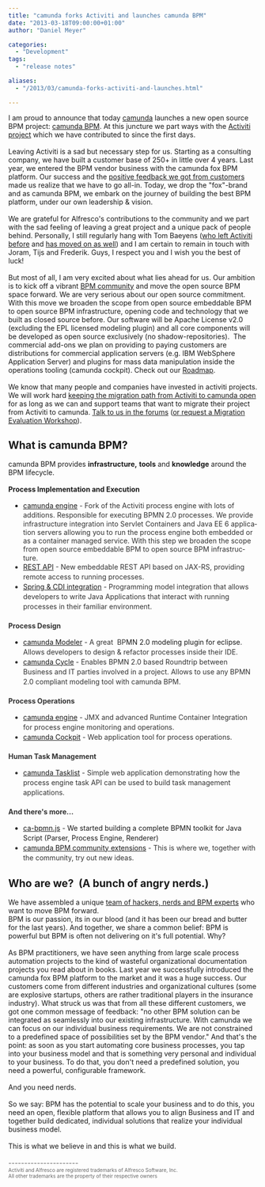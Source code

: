 ```yaml
---
title: "camunda forks Activiti and launches camunda BPM"
date: "2013-03-18T09:00:00+01:00"
author: "Daniel Meyer"

categories:
  - "Development"
tags: 
  - "release notes"

aliases:
  - "/2013/03/camunda-forks-activiti-and-launches.html"

---
```


I am proud to announce that today&nbsp;<a href="http://www.camunda.com/">camunda</a>&nbsp;launches a new open source BPM project:&nbsp;<a href="http://www.camunda.org/">camunda BPM</a>. At this juncture we part ways with the <a href="http://www.activiti.org/">Activiti project</a>&nbsp;which we have contributed to since the first days.<br />
<br />
Leaving Activiti is a sad but necessary step for us. Starting as a consulting company, we have built a customer base of 250+ in little over 4 years. Last year, we entered the BPM vendor business with the camunda fox BPM platform. Our success and the <a href="http://www.camunda.org/community/users.html">positive feedback we got from customers</a> made us realize that we have to go all-in. Today, we drop the "fox"-brand and as camunda BPM, we&nbsp;embark on the journey of building the best BPM platform, under our own leadership &amp; vision.<br />
<br />
We are grateful&nbsp;for Alfresco's contributions to the community and we part with the sad feeling of leaving a great project and a unique pack of people behind. Personally, I still regularly hang with Tom Baeyens (<a href="http://bpmn20inaction.blogspot.de/2012/11/activiti-thanks-tom-baeyens.html">who left Activiti before</a>&nbsp;and <a href="http://www.infoq.com/news/2013/03/baeyens-activiti">has moved on as well</a>) and I am certain to remain in touch with Joram, Tijs and Frederik. Guys, I respect you and I&nbsp;wish&nbsp;you the best of luck!<br />
<br />
But most of all, I am very excited about what lies ahead for us. Our ambition is to kick off a&nbsp;vibrant <a href="http://www.camunda.org/community.html">BPM&nbsp;community</a>&nbsp;and move the open source BPM space forward. We are very serious about our open source commitment. With this move we broaden the scope from open source embeddable BPM to open source BPM infrastructure, opening code and technology that we built as closed source before. Our software will be Apache License v2.0 (excluding the EPL licensed modeling plugin) and all core components will be developed as open source exclusively (no shadow-repositories). &nbsp;The commercial add-ons we plan on providing to&nbsp;paying&nbsp;customers are distributions for commercial application servers (e.g. IBM&nbsp;WebSphere Application Server) and plugins for mass data manipulation inside the operations tooling (camunda cockpit). Check out our <a href="http://camunda.org/community/roadmap.html">Roadmap</a>.<br />
<br />
We know that many people and companies have invested in activiti projects. We will work hard <a href="http://docs.camunda.org/latest/guides/migration-guide/#migrate-from-activiti">keeping the migration path from Activiti to camunda open</a> for as long as we can and support teams that want to migrate their project from Activiti to camunda. <a href="http://www.camunda.org/community/forum.html">Talk to us in the forums</a>&nbsp;(<a href="http://camunda.com/bpm/training/migrate/">or request a Migration Evaluation Workshop</a>).<br />
<h2>
<span style="font-family: inherit;">What is camunda BPM?</span></h2>
<span style="font-family: inherit;">camunda BPM provides <b>infrastructure,</b>&nbsp;<b>tools</b>&nbsp;and <b>knowledge</b> around the BPM lifecycle.&nbsp;</span><br />
<span style="font-family: inherit;"><br /></span>
<span style="font-family: inherit;"><b>Process Implementation and Execution</b></span><br />
<ul style="border: 0px; margin: 15px 0px; padding: 0px 0px 0px 30px;">
<li style="border: 0px; margin: 0px; padding: 0px;"><span style="color: #333333; font-family: inherit; line-height: 20px;"><a href="http://docs.camunda.org/latest/guides/user-guide/#process-engine">camunda engine</a> - Fork of the Activiti process engine with lots of additions. Responsible for executing BPMN 2.0 processes.&nbsp;</span><span lang="EN-US"><span style="color: #333333;"><span style="line-height: 115%;">We provide infrastructure integration into Servlet Containers and Java
EE 6 application servers allowing you to run the process engine both embedded or as
a container managed service. With this step we broaden the scope from open source embeddable BPM to open source BPM&nbsp;</span><span style="line-height: 18px;">infrastructure</span><span style="line-height: 115%;">.&nbsp;</span></span></span></li>
<li style="border: 0px; color: #333333; line-height: 20px; margin: 0px; padding: 0px;"><span style="font-family: inherit;"><a href="http://docs.camunda.org/latest/api-references/rest/">REST API</a> - New embeddable REST API based on JAX-RS, providing remote access to running processes.</span></li>
<li style="border: 0px; color: #333333; line-height: 20px; margin: 0px; padding: 0px;"><span style="font-family: inherit;"><a href="http://docs.camunda.org/latest/guides/user-guide/#spring-framework-integration">Spring &amp; CDI integration</a> - Programming model integration that allows developers to write Java Applications that interact with running processes in their familiar environment.</span></li>
</ul>
<h4 style="-webkit-font-smoothing: antialiased; border: 0px; color: #333333; cursor: text; margin: 20px 0px 10px; padding: 0px; position: relative;">
<a class="anchor" href="https://github.com/camunda/camunda-bpm-platform#process-design" name="process-design" style="border: 0px; bottom: 0px; color: #4183c4; cursor: pointer; display: block; left: 0px; margin: 0px 0px 0px -30px; padding: 0px 0px 0px 30px; position: absolute; text-decoration: none; top: 0px;"></a><span style="font-family: inherit;">Process Design</span></h4>
<ul style="border: 0px; line-height: 20px; margin: 15px 0px; padding: 0px 0px 0px 30px;">
<li style="border: 0px; margin: 0px; padding: 0px;"><span style="font-family: inherit;"><a href="http://camunda.org/bpmn/tool/">camunda Modeler</a><span style="color: #333333;"> - A great &nbsp;BP</span>MN 2.<span style="font-family: inherit;">0&nbsp;modeling plugin for eclipse</span><span style="color: #333333;">. Allows developers to design &amp; refactor processes inside their IDE.</span></span></li>
<li style="border: 0px; color: #333333; margin: 0px; padding: 0px;"><span style="font-family: inherit;"><a href="http://docs.camunda.org/latest/guides/getting-started-guides/roundtrip-with-cycle/">camunda Cycle</a> - Enables BPMN 2.0 based Roundtrip between Business and IT parties involved in a project. Allows to use any BPMN 2.0 compliant modeling tool with camunda BPM.</span></li>
</ul>
<h4 style="-webkit-font-smoothing: antialiased; border: 0px; color: #333333; cursor: text; margin: 20px 0px 10px; padding: 0px; position: relative;">
<a class="anchor" href="https://github.com/camunda/camunda-bpm-platform#process-operations" name="process-operations" style="border: 0px; bottom: 0px; color: #4183c4; cursor: pointer; display: block; left: 0px; margin: 0px 0px 0px -30px; padding: 0px 0px 0px 30px; position: absolute; text-decoration: none; top: 0px;"></a><span style="font-family: inherit;">Process Operations</span></h4>
<ul style="border: 0px; color: #333333; line-height: 20px; margin: 15px 0px; padding: 0px 0px 0px 30px;">
<li style="border: 0px; margin: 0px; padding: 0px;"><span style="font-family: inherit;"><a href="http://docs.camunda.org/latest/guides/user-guide/#process-engine">camunda engine</a> - JMX and advanced Runtime Container Integration for process engine monitoring and operations.</span></li>
<li style="border: 0px; margin: 0px; padding: 0px;"><span style="font-family: inherit;"><a href="http://docs.camunda.org/latest/guides/user-guide/#cockpit">camunda Cockpit</a> - Web application tool for process operations.</span></li>
</ul>
<h4 style="-webkit-font-smoothing: antialiased; border: 0px; color: #333333; cursor: text; margin: 20px 0px 10px; padding: 0px; position: relative;">
<a class="anchor" href="https://github.com/camunda/camunda-bpm-platform#human-task-management" name="human-task-management" style="border: 0px; bottom: 0px; color: #4183c4; cursor: pointer; display: block; left: 0px; margin: 0px 0px 0px -30px; padding: 0px 0px 0px 30px; position: absolute; text-decoration: none; top: 0px;"></a><span style="font-family: inherit;">Human Task Management</span></h4>
<ul style="border: 0px; color: #333333; line-height: 20px; margin: 15px 0px; padding: 0px 0px 0px 30px;">
<li style="border: 0px; margin: 0px; padding: 0px;"><span style="font-family: inherit;"><a href="http://docs.camunda.org/latest/guides/user-guide/#tasklist">camunda Tasklist</a> - Simple web application demonstrating how the process engine task API can be used to build task management applications.</span></li>
</ul>
<h4 style="-webkit-font-smoothing: antialiased; border: 0px; color: #333333; cursor: text; margin: 20px 0px 10px; padding: 0px; position: relative;">
<a class="anchor" href="https://github.com/camunda/camunda-bpm-platform#and-theres-more" name="and-theres-more" style="border: 0px; bottom: 0px; color: #4183c4; cursor: pointer; display: block; left: 0px; margin: 0px 0px 0px -30px; padding: 0px 0px 0px 30px; position: absolute; text-decoration: none; top: 0px;"></a><span style="font-family: inherit;">And there's more...</span></h4>
<ul style="border: 0px; line-height: 20px; margin: 15px 0px; padding: 0px 0px 0px 30px;">
<li style="border: 0px; margin: 0px; padding: 0px;"><span style="font-family: inherit;"><a href="https://github.com/camunda/camunda-bpmn.js">ca-bpmn.js</a><span style="color: #333333;">&nbsp;- </span>We started building a complete BPMN toolkit for Java Script (Parser, Process Engine, Renderer)</span></li>
<li style="border: 0px; color: #333333; margin: 0px; padding: 0px;"><span style="font-family: inherit;"><span style="color: #4183c4;"><a href="http://docs.camunda.org/latest/guides/user-guide/#introduction-community-extensions">camunda BPM community extensions</a>&nbsp;</span>- This is where we, together with the community, try out new ideas.</span></li>
</ul>
<h2>
Who are we? &nbsp;(A bunch of angry nerds.)</h2>
We have assembled a unique <a href="http://camunda.org/community/team.html">team of hackers, nerds and BPM experts</a> who want to move BPM forward.<br />
BPM is our passion, its in our blood (and it has been our bread and butter for the last years). And together, we share a common belief: BPM is powerful but BPM is often not delivering on it's full potential. Why?<br />
<br />
As BPM&nbsp;practitioners, we have seen anything from large scale process automation projects to the kind of wasteful organizational documentation projects you read about in books. Last year we successfully introduced the camunda fox BPM platform to the market and it was a huge success. Our customers come from different industries and organizational cultures (some are explosive startups, others are rather traditional players in the insurance industry). What struck us was that from all these different customers, we got one common message of feedback: "no other BPM solution can be integrated as seamlessly into our existing infrastructure. With camunda we can focus on our individual business requirements. We are not constrained to a predefined space of possibilities set by the BPM vendor." And that's the point: as soon as you start automating core business processes, you tap into your business model and that is something very personal and individual to your business. To do that, you don't need a predefined solution, you need a powerful, configurable framework.<br />
<br />
And you need nerds.<br />
<br />
So we say: BPM has the potential to scale your business and to do this, you need an open, flexible platform that allows you to align Business and IT and together build dedicated, individual solutions that realize your individual business model.<br />
<br />
This is what we believe in and this is what we build.<br />
<br />
<span style="color: #666666;">----------------------</span><br />
<span style="color: #666666; font-family: inherit; font-size: x-small;">Activiti and Alfresco are registered trademarks of Alfresco Software,
Inc.</span><br />
<span style="font-size: x-small;"><span style="color: #666666; font-family: inherit;">All other trademarks are the property of their respective owners</span></span>
